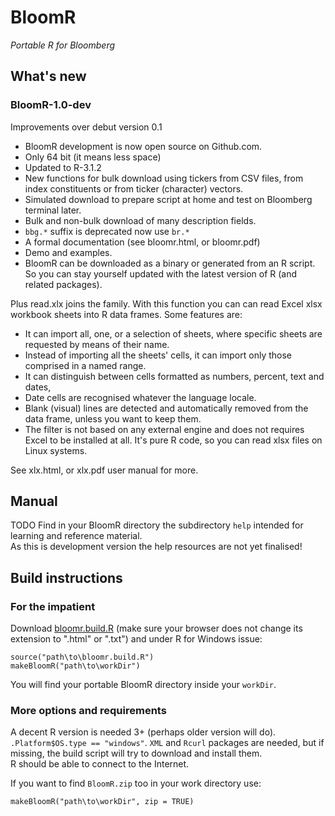 BloomR
======

*Portable R for Bloomberg*


What's new
----------

### BloomR-1.0-dev

Improvements over debut version 0.1

- BloomR development is now open source on Github.com.
- Only 64 bit (it means less space)
- Updated to R-3.1.2
- New functions for bulk download using tickers from CSV files, from index constituents or from ticker (character) vectors.
- Simulated download to prepare script at home and test on Bloomberg terminal later.
- Bulk and non-bulk download of many description fields.
- `bbg.*` suffix is deprecated now use `br.*`
- A formal documentation (see bloomr.html, or bloomr.pdf)
- Demo and examples.
- BloomR can be downloaded as a binary or generated from an R script. So you can stay yourself updated with the latest version of R (and related packages).



Plus read.xlx joins the family. With this function you can  can read Excel xlsx workbook sheets into R data frames.  Some features are:

* It can import all, one, or a selection of sheets, where specific sheets are requested by means of their name.
* Instead of importing all the sheets' cells, it can import only those comprised in a named range.
* It can distinguish between cells formatted as numbers, percent, text and dates,
* Date cells are recognised  whatever the language locale. 
* Blank (visual) lines are detected and automatically removed from the data frame, unless you want to keep them.  
* The filter is not based on any external engine and does not requires Excel to be installed at all. It's pure R code, so you can read xlsx files on Linux systems. 



See xlx.html, or xlx.pdf user manual for more.


Manual
------

TODO
Find in your BloomR directory the subdirectory `help` intended for learning and reference material.  
As this is development version the help resources are not yet finalised!

Build instructions
------------------

### For the impatient

Download [bloomr.build.R](https://raw.githubusercontent.com/AntonioFasano/BloomR/master/bloomr.build.R) (make sure your browser does not change its extension to ".html" or ".txt") and under R for Windows issue:

	source("path\to\bloomr.build.R")
	makeBloomR("path\to\workDir")


You will find your portable BloomR directory  inside your `workDir`.

### More options and requirements

A decent R version is needed 3+ (perhaps older version will do).  
`.Platform$OS.type == "windows"`. `XML` and `Rcurl` packages are needed, but if missing, the build script will try to download and install them.  
R should be able to connect to the Internet.

If you want to find  `BloomR.zip` too in your work directory use:

	makeBloomR("path\to\workDir", zip = TRUE)


    
<!-- Local Variables: -->
<!-- mode: markdown -->
<!-- End: -->

<!--  LocalWords:  BloomR Bloomberg CSV
 -->
